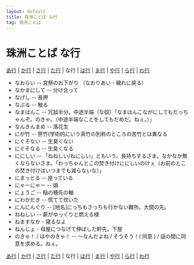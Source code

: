 ```yaml
---
layout: default
title: 珠洲ことば な行
tag: 珠洲ことば
---
```

# 珠洲ことば な行

<a href="a.html">あ行</a> | <a href="ka.html">か行</a> | <a href="sa.html">さ行</a> | <a href="ta.html">た行</a> | な行 | <a href="ha.html">は行</a> | <a href="ma.html">ま行</a> | <a href="ya.html">や行</a> | <a href="ra.html">ら行</a> | <a href="wa.html">わ行</a>

- なおらい -- 宮祭のお下がり （なおりあい - 穢れに戻る）
- なかまにして -- 分け合って
- なげし -- 長押
- なぶる -- 触る
- なまはんこ -- 冗談半分。中途半端（な奴）「なまはんこながにしてもだっちゃんぞ。のきゃ。（中途半端なことをしてもだめだ。ねぇ。）」
- なんきんまめ -- 落花生
- にが竹 -- 笹竹(学術的にいう真竹の別称のところの苦竹とは異なる
- にぐそない -- 生臭くない
- にぐそなる -- 生臭くなる
- ににしい -- 「ねねしい/ねにしい」ともいう。長持ちするさま。なかなか無くならないさま。「わっちゃんとこの焚き付けににしいのけぇ（お前のとこの焚き付けはいつまでも減らないな）」
- にまっとる -- 座っている
- にゃーにゃー -- 娘
- にょうご -- 稲の穂先の軸
- にわかだき -- 慌てて炊いた
- にんにんぐり -- [地名]にっちもさっちも行かない難所。大間の先。
- ねねしい -- 薪がゆっくりと燃える様
- ねますなか - 寝るなよ
- ねんじょ - 母屋につなげて伸ばした軒先。下屋
- のきゃ！ / ほやのきゃ！ --  〜なんだよね  / そうそう！( 同意 ) / 話の間に同意を求める。ねぇ。


<a href="a.html">あ行</a> | <a href="ka.html">か行</a> | <a href="sa.html">さ行</a> | <a href="ta.html">た行</a> | な行 | <a href="ha.html">は行</a> | <a href="ma.html">ま行</a> | <a href="ya.html">や行</a> | <a href="ra.html">ら行</a> | <a href="wa.html">わ行</a>
